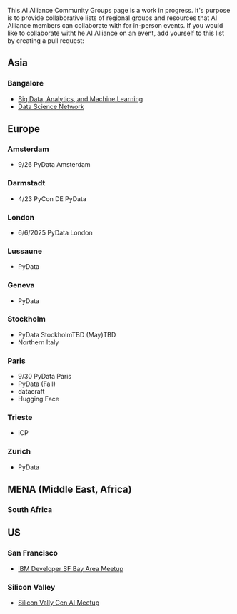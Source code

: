 This AI Alliance Community Groups page is a work in progress. It's purpose is to provide collaborative lists of regional groups and resources that AI Alliance members can collaborate with for in-person events. If you would like to collaborate witht he AI Alliance on an event, add yourself to this list by creating a pull request:

## Asia

### Bangalore
* [Big Data, Analytics, and Machine Learning](https://www.meetup.com/big-data-analytics-and-machine-learning/)
* [Data Science Network](https://www.meetup.com/datasciencenetwork/) 

## Europe

### Amsterdam
* 9/26 PyData Amsterdam

### Darmstadt
* 4/23 PyCon DE PyData 

### London
* 6/6/2025 PyData London

### Lussaune
* PyData

### Geneva
* PyData

### Stockholm
* PyData StockholmTBD (May)TBD
* Northern Italy 

### Paris
* 9/30 PyData Paris
* PyData (Fall)
* datacraft
* Hugging Face


### Trieste
* ICP
  
### Zurich
* PyData

## MENA (Middle East, Africa)

### South Africa 

## US

### San Francisco
* [IBM Developer SF Bay Area Meetup](https://www.meetup.com/ibm-developer-sf-bay-area-meetup/)

### Silicon Valley 
* [Silicon Vally Gen AI Meetup](https://meetup.com/silicon-valley-gen-ai) 


